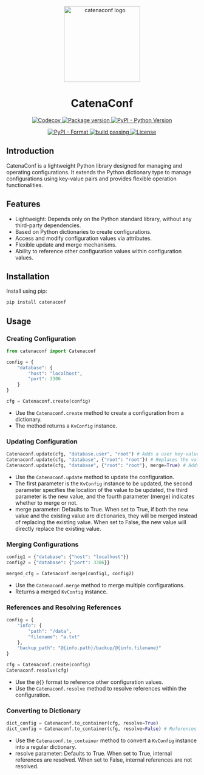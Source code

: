 <!-- markdownlint-disable MD024 -->
<!-- markdownlint-disable MD033 -->
<!-- markdownlint-disable MD041 -->

<p align="center">
    <img src="images/logo.png" alt="catenaconf logo" width=200 height=200 />
</p>
<h1 align="center">CatenaConf</h1>

<p align="center">
    <a href="https://codecov.io/github/Asianfleet/catenaconf">
        <img src="https://codecov.io/github/Asianfleet/catenaconf/graph/badge.svg?token=NK7VA3RR1G" alt="Codecov">
    </a>
    <a href="https://img.shields.io/pypi/v/catenaconf">
        <img src="https://img.shields.io/pypi/v/catenaconf" alt="Package version">
    </a>
    <a href="https://pypi.org/project/catenaconf/">
        <img src="https://img.shields.io/pypi/pyversions/catenaconf" alt="PyPI - Python Version">
    </a>
</p>
<p align="center">
    <a href="https://pypi.org/project/catenaconf/">
        <img src="https://img.shields.io/pypi/wheel/catenaconf" alt="PyPI - Format">
    </a>
    <a href="https://github.com/Asianfleet/catenaconf/actions">
        <img src="https://img.shields.io/github/actions/workflow/status/Asianfleet/catenaconf/main.yaml" alt="build passing">
    </a>
    <a href="https://opensource.org/license/apache-2-0">
        <img src="https://img.shields.io/github/license/Asianfleet/catenaconf" alt="License">
    </a>
</p>

## Introduction

CatenaConf is a lightweight Python library designed for managing and operating configurations. It extends the Python dictionary type to manage configurations using key-value pairs and provides flexible operation functionalities.

## Features

- Lightweight: Depends only on the Python standard library, without any third-party dependencies.
- Based on Python dictionaries to create configurations.
- Access and modify configuration values via attributes.
- Flexible update and merge mechanisms.
- Ability to reference other configuration values within configuration values.

## Installation

Install using pip:

```bash
pip install catenaconf
```

## Usage

### Creating Configuration

```python
from catenaconf import Catenaconf

config = {
    "database": {
        "host": "localhost",
        "port": 3306
    }
}

cfg = Catenaconf.create(config)
```

- Use the `Catenaconf.create` method to create a configuration from a dictionary.
- The method returns a `KvConfig` instance.

### Updating Configuration

```python
Catenaconf.update(cfg, "database.user", "root") # Adds a user key-value pair in database
Catenaconf.update(cfg, "database", {"root": "root"}) # Replaces the value of database with {"root": "root"}
Catenaconf.update(cfg, "database", {"root": "root"}, merge=True) # Adds a root key-value pair in database
```

- Use the `Catenaconf.update` method to update the configuration.
- The first parameter is the `KvConfig` instance to be updated, the second parameter specifies the location of the value to be updated, the third parameter is the new value, and the fourth parameter (merge) indicates whether to merge or not.
- merge parameter: Defaults to True. When set to True, if both the new value and the existing value are dictionaries, they will be merged instead of replacing the existing value. When set to False, the new value will directly replace the existing value.

### Merging Configurations

```python
config1 = {"database": {"host": "localhost"}}
config2 = {"database": {"port": 3306}}

merged_cfg = Catenaconf.merge(config1, config2)
```

- Use the `Catenaconf.merge` method to merge multiple configurations.
- Returns a merged `KvConfig` instance.

### References and Resolving References

```python
config = {
    "info": {
        "path": "/data",
        "filename": "a.txt"
    },
    "backup_path": "@{info.path}/backup/@{info.filename}"
}

cfg = Catenaconf.create(config)
Catenaconf.resolve(cfg)
```

- Use the `@{}` format to reference other configuration values.
- Use the `Catenaconf.resolve` method to resolve references within the configuration.

### Converting to Dictionary

```python
dict_config = Catenaconf.to_container(cfg, resolve=True)
dict_config = Catenaconf.to_container(cfg, resolve=False) # References within will not be resolved
```

- Use the `Catenaconf.to_container` method to convert a `KvConfig` instance into a regular dictionary.
- resolve parameter: Defaults to True. When set to True, internal references are resolved. When set to False, internal references are not resolved.
